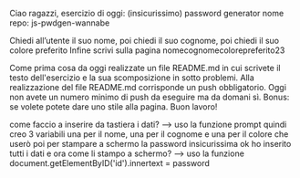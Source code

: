 Ciao ragazzi,
esercizio di oggi: (insicurissimo) password generator
nome repo: js-pwdgen-wannabe

Chiedi all’utente il suo nome,
poi chiedi il suo cognome,
poi chiedi il suo colore preferito
Infine scrivi sulla pagina nomecognomecolorepreferito23

Come prima cosa da oggi realizzate un file README.md in cui scrivete il testo dell'esercizio e la sua scomposizione in sotto problemi. Alla realizzazione del file README.md corrisponde un push obbligatorio.
Oggi non avete un numero minimo di push da eseguire ma da domani sì.
Bonus: se volete potete dare uno stile alla pagina.
Buon lavoro!

come faccio a inserire da tastiera i dati? --> uso la funzione prompt
quindi creo 3 variabili una per il nome, una per il cognome e una per il colore che userò poi per stampare a schermo la password insicurissima
ok ho inserito tutti i dati e ora come li stampo a schermo? --> uso la funzione document.getElementByID('id').innertext = password
